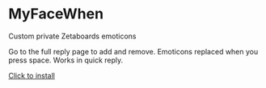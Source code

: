MyFaceWhen
==========

Custom private Zetaboards emoticons

Go to the full reply page to add and remove. Emoticons replaced when you press space. Works in quick
reply.

[Click to install](https://github.com/Shou/MyFaceWhen/raw/master/MyFaceWhen.user.js)
